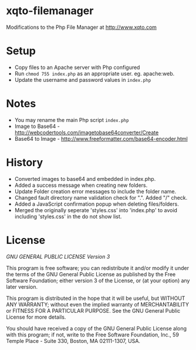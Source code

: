 xqto-filemanager
================

Modifications to the Php File Manager at http://www.xqto.com

Setup
===============

- Copy files to an Apache server with Php configured
- Run `chmod 755 index.php` as an appropriate user. eg. apache:web.
- Update the username and password values in `index.php`

Notes
===============
- You may rename the main Php script `index.php`
- Image to Base64 - http://webcodertools.com/imagetobase64converter/Create
- Base64 to Image - http://www.freeformatter.com/base64-encoder.html

History
===============
- Converted images to base64 and embedded in index.php.
- Added a success message when creating new folders.
- Update Folder creation error messages to include the folder name.
- Changed fault directory name validation check for ".". Added "/" check.
- Added a JavaScript confirmation popup when deleting files/folders.
- Merged the originally seperate 'styles.css' into 'index.php' to avoid including 'styles.css' in the do not show list.

License
===============

*GNU GENERAL PUBLIC LICENSE Version 3*



This program is free software; you can redistribute it and/or
modify it under the terms of the GNU General Public License
as published by the Free Software Foundation; either version 3
of the License, or (at your option) any later version.

This program is distributed in the hope that it will be useful,
but WITHOUT ANY WARRANTY; without even the implied warranty of
MERCHANTABILITY or FITNESS FOR A PARTICULAR PURPOSE.  See the
GNU General Public License for more details.

You should have received a copy of the GNU General Public License
along with this program; if not, write to the Free Software
Foundation, Inc., 59 Temple Place - Suite 330, Boston, MA  02111-1307, USA.
